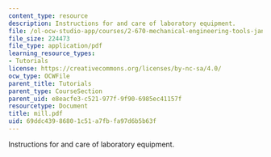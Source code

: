 ```yaml
---
content_type: resource
description: Instructions for and care of laboratory equipment.
file: /ol-ocw-studio-app/courses/2-670-mechanical-engineering-tools-january-iap-2004/69ddc43986801c51a7fbfa97d6b5b63f_mill.pdf
file_size: 224473
file_type: application/pdf
learning_resource_types:
- Tutorials
license: https://creativecommons.org/licenses/by-nc-sa/4.0/
ocw_type: OCWFile
parent_title: Tutorials
parent_type: CourseSection
parent_uid: e8eacfe3-c521-977f-9f90-6985ec41157f
resourcetype: Document
title: mill.pdf
uid: 69ddc439-8680-1c51-a7fb-fa97d6b5b63f
---
```

Instructions for and care of laboratory equipment.